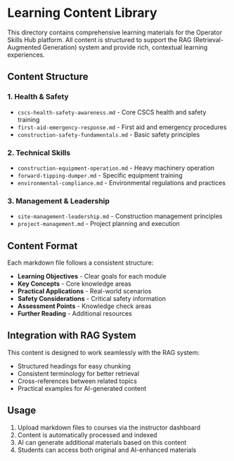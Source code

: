 # Learning Content Library

This directory contains comprehensive learning materials for the Operator Skills Hub platform. All content is structured to support the RAG (Retrieval-Augmented Generation) system and provide rich, contextual learning experiences.

## Content Structure

### 1. Health & Safety
- `cscs-health-safety-awareness.md` - Core CSCS health and safety training
- `first-aid-emergency-response.md` - First aid and emergency procedures
- `construction-safety-fundamentals.md` - Basic safety principles

### 2. Technical Skills
- `construction-equipment-operation.md` - Heavy machinery operation
- `forward-tipping-dumper.md` - Specific equipment training
- `environmental-compliance.md` - Environmental regulations and practices

### 3. Management & Leadership
- `site-management-leadership.md` - Construction management principles
- `project-management.md` - Project planning and execution

## Content Format

Each markdown file follows a consistent structure:
- **Learning Objectives** - Clear goals for each module
- **Key Concepts** - Core knowledge areas
- **Practical Applications** - Real-world scenarios
- **Safety Considerations** - Critical safety information
- **Assessment Points** - Knowledge check areas
- **Further Reading** - Additional resources

## Integration with RAG System

This content is designed to work seamlessly with the RAG system:
- Structured headings for easy chunking
- Consistent terminology for better retrieval
- Cross-references between related topics
- Practical examples for AI-generated content

## Usage

1. Upload markdown files to courses via the instructor dashboard
2. Content is automatically processed and indexed
3. AI can generate additional materials based on this content
4. Students can access both original and AI-enhanced materials
